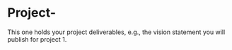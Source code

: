 # Project-
This one holds your project deliverables, e.g., the vision statement you will publish for project 1.

